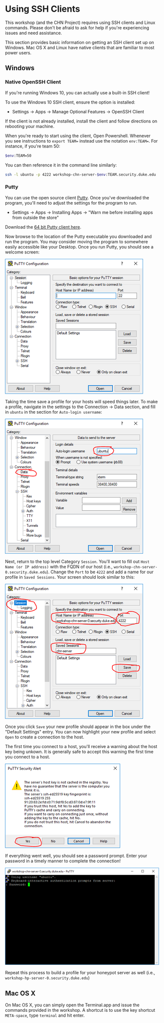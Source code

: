 Using SSH Clients
===========
This workshop (and the CHN Project) requires using SSH clients and Linux commands. Please don't be afraid to ask for 
help if you're experiencing issues and need assistance.

This section provides basic information on getting an SSH client set up on Windows. Mac OS X and Linux have native 
clients that are familiar to most power users.

## Windows
### Native OpenSSH Client
If you're running Windows 10, you can actually use a built-in SSH client! 

To use the Windows 10 SSH client, ensure the option is installed:

* Settings -> Apps -> Manage Optional Features -> OpenSSH Client

If the client is not already installed, install the client and follow directions on rebooting your machine.

When you're ready to start using the client, Open Powershell. Whenever you see instructions to `export TEAM=` instead
 use the notation `env:TEAM=`. For instance, if you're team 50:

```bash
$env:TEAM=50
``` 

You can then reference it in the command line similarly:

```bash
ssh -l ubuntu -p 4222 workshop-chn-server-$env:TEAM.security.duke.edu 
```

### Putty

You can use the open source client [Putty](https://www.chiark.greenend.org.uk/~sgtatham/putty/).
Once you've downloaded the program, you'll need to adjust the settings for the program to run. 

* Settings -> Apps -> Installing Apps -> "Warn me before installing apps from outside the store"

Download the [64 bit Putty client here](https://the.earth.li/~sgtatham/putty/latest/w64/putty.exe).

Now browse to the location of the Putty executable you downloaded and run the program. You may consider moving the 
program to somewhere easily accessible like your Desktop. Once you run Putty, you should see a welcome screen:

![Putty Main Window](img/putty_main_window.png)

Taking the time save a profile for your hosts will speed things later. To make a profile, navigate in the settings to
 the Connection -> Data section, and fill in `ubuntu` in the section for `Auto-login username`:
 
![Putty Username](img/putty_username.png)

Next, return to the top level Category `Session`. You'll want to fill out `Host Name (or IP address)` with the FQDN 
of our host (i.e., `workshop-chn-server-0.security.duke.edu`). Change the `Port` to be `4222` and add a name for our
 profile in `Saved Sessions`. Your screen should look similar to this:
 
![Putty Save Session](img/putty_save_session.png)
 
Once you click `Save` your new profile should appear in the box under the "Default Settings" entry. You can now 
highlight your new profile and select `Open` to create a connection to the host. 

The first time you connect to a host, you'll receive a warning about the host key being unkown. It is generally safe to 
accept this warning the first time you connect to a host.

![Putty Warning](img/putty_key_save.png)

If everything went well, you should see a password prompt. Enter your password in a timely manner to complete the 
connection!

![Putty Password Prompt](img/putty_password_promt.png)

Repeat this process to build a profile for your honeypot server as well (i.e., `workshop-hp-server-0.security.duke.edu`)

## Mac OS X
On Mac OS X, you can simply open the Terminal.app and issue the commands provided in the workshop. A shortcut is to 
use the key shortcut `META-space`, type `terminal` and hit enter.
